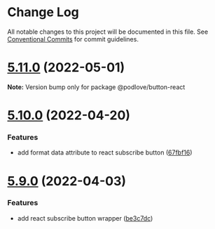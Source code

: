 # Change Log

All notable changes to this project will be documented in this file.
See [Conventional Commits](https://conventionalcommits.org) for commit guidelines.

# [5.11.0](https://github.com/podlove/podlove-ui/compare/v5.10.0...v5.11.0) (2022-05-01)

**Note:** Version bump only for package @podlove/button-react





# [5.10.0](https://github.com/podlove/podlove-ui/compare/v5.9.0...v5.10.0) (2022-04-20)


### Features

* add format data attribute to react subscribe button ([67fbf16](https://github.com/podlove/podlove-ui/commit/67fbf16a735695ef6555b97f54a865900f65dbfb))





# [5.9.0](https://github.com/podlove/podlove-ui/compare/v5.8.0...v5.9.0) (2022-04-03)


### Features

* add react subscribe button wrapper ([be3c7dc](https://github.com/podlove/podlove-ui/commit/be3c7dc7b85672535f1e316f1425a642b61ea5e0))
